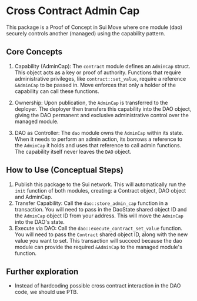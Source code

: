 # Cross Contract Admin Cap

This package is a Proof of Concept in Sui Move where one module (dao) securely controls another 
(managed) using the capability pattern.

## Core Concepts

1. Capability (AdminCap): The `contract` module defines an `AdminCap` struct. This object acts as a key or proof of authority. Functions that require administrative privileges, like `contract::set_value`, require a reference `&AdminCap` to be passed in. Move enforces that only a holder of the capability can call these functions.

2. Ownership: Upon publication, the `AdminCap` is transferred to the deployer. The deployer then transfers this capability into the DAO object, giving the DAO permanent and exclusive administrative control over the managed module.

3. DAO as Controller: The `dao` module owns the `AdminCap` within its state. When it needs to perform an admin action, its borrows a reference to the `AdminCap` it holds and uses that reference to call admin functions. The capability itself never leaves the `DAO` object.

## How to Use (Conceptual Steps)

1. Publish this package to the Sui network. This will automatically run the `init` function of 
  both modules, creating: a Contract object, DAO object and AdminCap.
2. Transfer Capability: Call the `dao::store_admin_cap` function in a transaction. 
  You will need to pass in the DaoState shared object ID and the `AdminCap` object ID from your address. This will move the `AdminCap` into the DAO's state.
3. Execute via DAO: Call the `dao::execute_contract_set_value` function. You will need to pass the `Contract` shared object ID, along with the new value you want to set. This transaction will succeed because the dao module can provide the required `&AdminCap` to the managed module's function.


## Further exploration

- Instead of hardcoding possible cross contract interaction in the DAO code, we should use PTB.
